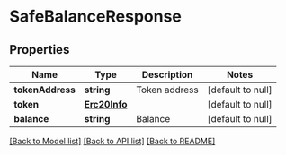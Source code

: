 # SafeBalanceResponse

## Properties
Name | Type | Description | Notes
------------ | ------------- | ------------- | -------------
**tokenAddress** | **string** | Token address | [default to null]
**token** | [**Erc20Info**](Erc20Info.md) |  | [default to null]
**balance** | **string** | Balance | [default to null]

[[Back to Model list]](../README.md#documentation-for-models) [[Back to API list]](../README.md#documentation-for-api-endpoints) [[Back to README]](../README.md)


